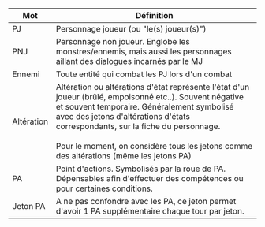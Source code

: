 
| Mot        | Définition                                                                                                                                                                                                                                                                                                                                |
| ---------- | ----------------------------------------------------------------------------------------------------------------------------------------------------------------------------------------------------------------------------------------------------------------------------------------------------------------------------------------- |
| PJ         | Personnage joueur (ou "le(s) joueur(s)")                                                                                                                                                                                                                                                                                                  |
| PNJ        | Personnage non joueur. Englobe les monstres/ennemis, mais aussi les personnages aillant des dialogues incarnés par le MJ                                                                                                                                                                                                                  |
| Ennemi     | Toute entité qui combat les PJ lors d'un combat                                                                                                                                                                                                                                                                                           |
| Altération | Altération ou altérations d'état représente l'état d'un joueur (brûlé, empoisonné etc..). Souvent négative et souvent temporaire. Généralement symbolisé avec des jetons d'altérations d'états correspondants, sur la fiche du personnage.<br><br>Pour le moment, on considère tous les jetons comme des altérations (même les jetons PA) |
| PA         | Point d'actions. Symbolisés par la roue de PA. Dépensables afin d'effectuer des compétences ou pour certaines conditions.                                                                                                                                                                                                                 |
| Jeton PA   | A ne pas confondre avec les PA, ce jeton permet d'avoir 1 PA supplémentaire chaque tour par jeton.                                                                                                                                                                                                                                        |
